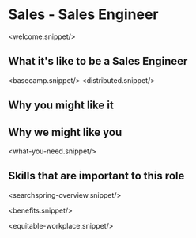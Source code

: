 # Sales - Sales Engineer
<welcome.snippet/>

## What it's like to be a Sales Engineer


<basecamp.snippet/>
<distributed.snippet/>

## Why you might like it


## Why we might like you


<what-you-need.snippet/>

## Skills that are important to this role

<skills>
</skills>

<inherit doc="base.md"/>

<searchspring-overview.snippet/>

<benefits.snippet/>

<equitable-workplace.snippet/>
